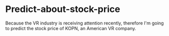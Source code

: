 # Predict-about-stock-price
Because the VR industry is receiving attention recently, therefore I'm going to predict the stock price of KOPN, an American VR company.
